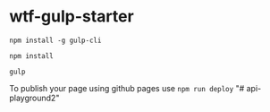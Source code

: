 # wtf-gulp-starter

`npm install -g gulp-cli`

`npm install`

`gulp`

To publish your page using github pages use `npm run deploy`
"# api-playground2" 
